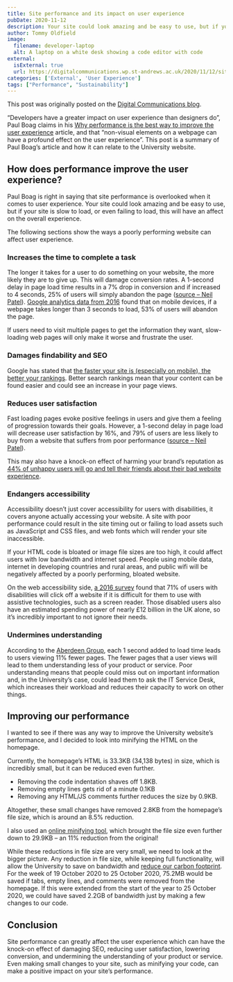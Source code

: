 ```yaml
---
title: Site performance and its impact on user experience
pubDate: 2020-11-12
description: Your site could look amazing and be easy to use, but if your site is slow to load, or even failing to load, this will have an effect on the overall experience. A summary of Paul Boag's "Why performance is the best way to improve the user experience" article.
author: Tommy Oldfield
image:
  filename: developer-laptop
  alt: A laptop on a white desk showing a code editor with code
external:
  isExternal: true
  url: https://digitalcommunications.wp.st-andrews.ac.uk/2020/11/12/site-performance-and-its-impact-on-user-experience/
categories: ['External', 'User Experience']
tags: ["Performance", "Sustainability"]
---
```


This post was originally posted on the [Digital Communications blog](https://digitalcommunications.wp.st-andrews.ac.uk/).

“Developers have a greater impact on user experience than designers do”, Paul Boag claims in his [Why performance is the best way to improve the user experience](https://boagworld.com/usability/performance-ux/) article, and that “non-visual elements on a webpage can have a profound effect on the user experience”. This post is a summary of Paul Boag’s article and how it can relate to the University website.

## How does performance improve the user experience?

Paul Boag is right in saying that site performance is overlooked when it comes to user experience. Your site could look amazing and be easy to use, but if your site is slow to load, or even failing to load, this will have an affect on the overall experience.

The following sections show the ways a poorly performing website can affect user experience.

### Increases the time to complete a task

The longer it takes for a user to do something on your website, the more likely they are to give up. This will damage conversion rates. A 1-second delay in page load time results in a 7% drop in conversion and if increased to 4 seconds, 25% of users will simply abandon the page ([source – Neil Patel](https://neilpatel.com/blog/loading-time/d)). [Google analytics data from 2016](https://www.thinkwithgoogle.com/intl/en-gb/marketing-strategies/app-and-mobile/mobile-page-speed-new-industry-benchmarks/) found that on mobile devices, if a webpage takes longer than 3 seconds to load, 53% of users will abandon the page.

If users need to visit multiple pages to get the information they want, slow-loading web pages will only make it worse and frustrate the user.

### Damages findability and SEO

Google has stated that [the faster your site is (especially on mobile), the better your rankings](https://developers.google.com/web/updates/2018/07/search-ads-speed). Better search rankings mean that your content can be found easier and could see an increase in your page views.

### Reduces user satisfaction

Fast loading pages evoke positive feelings in users and give them a feeling of progression towards their goals. However, a 1-second delay in page load will decrease user satisfaction by 16%, and 79% of users are less likely to buy from a website that suffers from poor performance ([source – Neil Patel](https://neilpatel.com/blog/loading-time/)).

This may also have a knock-on effect of harming your brand’s reputation as [44% of unhappy users will go and tell their friends about their bad website experience](https://www.elasticpath.com/blog/performance).

### Endangers accessibility

Accessibility doesn’t just cover accessibility for users with disabilities, it covers anyone actually accessing your website. A site with poor performance could result in the site timing out or failing to load assets such as JavaScript and CSS files, and web fonts which will render your site inaccessible.

If your HTML code is bloated or image file sizes are too high, it could affect users with low bandwidth and internet speed. People using mobile data, internet in developing countries and rural areas, and public wifi will be negatively affected by a poorly performing, bloated website.

On the web accessibility side, [a 2016 survey](http://www.clickawaypound.com/cap16finalreport.html#sthash.pzzcwtPK.dpuf) found that 71% of users with disabilities will click off a website if it is difficult for them to use with assistive technologies, such as a screen reader. Those disabled users also have an estimated spending power of nearly £12 billion in the UK alone, so it’s incredibly important to not ignore their needs.

### Undermines understanding

According to the [Aberdeen Group](https://www.globenewswire.com/news-release/2008/12/10/993768/0/en/The-Performance-of-Web-Applications-One-Second-Wonders-for-Winning-or-Losing-Customers.html), each 1 second added to load time leads to users viewing 11% fewer pages. The fewer pages that a user views will lead to them understanding less of your product or service. Poor understanding means that people could miss out on important information and, in the University’s case, could lead them to ask the IT Service Desk, which increases their workload and reduces their capacity to work on other things.

## Improving our performance

I wanted to see if there was any way to improve the University website’s performance, and I decided to look into minifying the HTML on the homepage.

Currently, the homepage’s HTML is 33.3KB (34,138 bytes) in size, which is incredibly small, but it can be reduced even further.

- Removing the code indentation shaves off 1.8KB.
- Removing empty lines gets rid of a minute 0.1KB
- Removing any HTML/JS comments further reduces the size by 0.9KB.

Altogether, these small changes have removed 2.8KB from the homepage’s file size, which is around an 8.5% reduction.

I also used an [online minifying tool](https://www.willpeavy.com/tools/minifier/), which brought the file size even further down to 29.9KB – an 11% reduction from the original!

While these reductions in file size are very small, we need to look at the bigger picture. Any reduction in file size, while keeping full functionality, will allow the University to save on bandwidth and [reduce our carbon footprint](https://digitalcommunications.wp.st-andrews.ac.uk/2020/03/30/website-performance-and-the-hidden-environmental-impact-of-the-internet/). For the week of 19 October 2020 to 25 October 2020, 75.2MB would be saved if tabs, empty lines, and comments were removed from the homepage. If this were extended from the start of the year to 25 October 2020, we could have saved 2.2GB of bandwidth just by making a few changes to our code.

## Conclusion

Site performance can greatly affect the user experience which can have the knock-on effect of damaging SEO, reducing user satisfaction, lowering conversion, and undermining the understanding of your product or service. Even making small changes to your site, such as minifying your code, can make a positive impact on your site’s performance.
